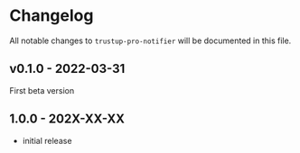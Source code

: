 # Changelog

All notable changes to `trustup-pro-notifier` will be documented in this file.

## v0.1.0 - 2022-03-31

First beta version

## 1.0.0 - 202X-XX-XX

- initial release
